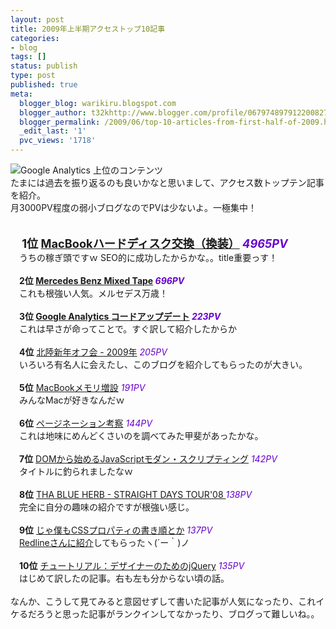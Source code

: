 ```yaml
---
layout: post
title: 2009年上半期アクセストップ10記事
categories:
- blog
tags: []
status: publish
type: post
published: true
meta:
  blogger_blog: warikiru.blogspot.com
  blogger_author: t32khttp://www.blogger.com/profile/06797489791220082722noreply@blogger.com
  blogger_permalink: /2009/06/top-10-articles-from-first-half-of-2009.html
  _edit_last: '1'
  pvc_views: '1718'
---
```

<img src="http://lh4.ggpht.com/_1drnogi3vdg/SiPmOQ0He9I/AAAAAAAAAZ4/HlAayotGo5U/1.png" alt="Google Analytics 上位のコンテンツ" /><br />たまには過去を振り返るのも良いかなと思いまして、アクセス数トップテン記事を紹介。<br />月3000PV程度の弱小ブログなのでPVは少ないよ。一極集中！<br /><br /><br /><span style="font-size:130%;"><span style="font-weight: bold;">　1位 </span><a style="font-weight: bold;" href="http://warikiru.blogspot.com/2009/01/macbook-hdd-exchange.html">MacBookハードディスク交換（換装）</a><span style="font-weight: bold;"> </span><span style="font-style: italic; font-weight: bold; color: rgb(102, 0, 204);">4965PV</span></span><br />　うちの稼ぎ頭ですｗ SEO的に成功したからかな。。title重要っす！<br /><br /><span style="font-weight: bold;">　2位 </span><a style="font-weight: bold;" href="http://warikiru.blogspot.com/2007/08/mercedes-benz-mixed-tape.html">Mercedes Benz Mixed Tape</a><span style="font-weight: bold;"> <span style="font-style: italic; color: rgb(102, 0, 204);">696PV</span></span><br />　これも根強い人気。メルセデス万歳！<br /><br /><span style="font-weight: bold;">　3位 </span><a style="font-weight: bold;" href="http://warikiru.blogspot.com/2009/01/update-google-analytics-code.html">Google Analytics コードアップデート</a><span style="font-weight: bold;"> <span style="font-style: italic; color: rgb(102, 0, 204);">223PV</span></span><br />　これは早さが命ってことで。すぐ訳して紹介したからか<br /><br />　<span style="font-weight: bold;">4位</span> <a href="http://warikiru.blogspot.com/2009/01/blog-post.html">北陸新年オフ会 - 2009年</a> <span style="font-style: italic; color: rgb(102, 0, 204);">205PV</span><br />　いろいろ有名人に会えたし、このブログを紹介してもらったのが大きい。<br /><br />　<span style="font-weight: bold;">5位</span> <a href="http://warikiru.blogspot.com/2007/09/macbook.html">MacBookメモリ増設</a> <span style="font-style: italic; color: rgb(102, 0, 204);">191PV</span><br />　みんなMacが好きなんだｗ<br /><br />　<span style="font-weight: bold;">6位</span> <a href="http://warikiru.blogspot.com/2008/08/blog-post_21.html">ページネーション考察</a> <span style="font-style: italic; color: rgb(102, 0, 204);">144PV</span><br />　これは地味にめんどくさいのを調べてみた甲斐があったかな。<br /><br />　<span style="font-weight: bold;">7位</span> <a href="http://warikiru.blogspot.com/2009/04/dom-scripting-futomi-01.html">DOMから始めるJavaScriptモダン・スクリプティング</a>  <span style="font-style: italic; color: rgb(102, 0, 204);">142PV</span><br />　タイトルに釣られましたなｗ<br /><br /><span style="font-weight: bold;">　8位</span> <a href="http://warikiru.blogspot.com/2009/04/straight-days-tha-blue-herb.html">THA BLUE HERB - STRAIGHT DAYS TOUR'08 </a><span style="font-style: italic; color: rgb(102, 0, 204);">138PV</span><br />　完全に自分の趣味の紹介ですが根強い感じ。<br /><br /><span style="font-weight: bold;">　9位</span> <a href="http://warikiru.blogspot.com/2009/02/css-property-order.html">じゃ僕もCSSプロパティの書き順とか</a> <span style="font-style: italic; color: rgb(102, 0, 204);">137PV</span><br />　<a href="http://redline.hippy.jp/lab/css/post_55.php">Redlineさんに紹介</a>してもらったヽ(´ー｀)ノ<br /><br /><span style="font-weight: bold;">　10位</span> <a href="http://warikiru.blogspot.com/2008/01/document_05.html">チュートリアル：デザイナーのためのjQuery</a> <span style="font-style: italic; color: rgb(102, 0, 204);">135PV</span><br />　はじめて訳したの記事。右も左も分からない頃の話。<br /><br />なんか、こうして見てみると意図せずして書いた記事が人気になったり、これイケるだろうと思った記事がランクインしてなかったり、ブログって難しいね。。
